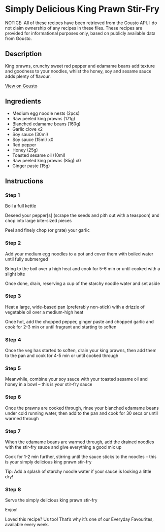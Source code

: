 # Simply Delicious King Prawn Stir-Fry

NOTICE: All of these recipes have been retrieved from the Gousto API. I do not claim ownership of any recipes in these files. These recipes are provided for informational purposes only, based on publicly available data from Gousto.

## Description

King prawns, crunchy sweet red pepper and edamame beans add texture and goodness to your noodles, whilst the honey, soy and sesame sauce adds plenty of flavour. 

[View on Gousto](https://www.gousto.co.uk/recipes/cookbook/veg-packed-king-prawn-stir-fry)

## Ingredients

- Medium egg noodle nests (2pcs)
- Raw peeled king prawns (171g)
- Blanched edamame beans (160g)
- Garlic clove x2
- Soy sauce (30ml)
- Soy sauce (15ml) x0
- Red pepper
- Honey (25g)
- Toasted sesame oil (10ml)
- Raw peeled king prawns (85g) x0
- Ginger paste (15g)

## Instructions


### Step 1

Boil a full kettle

Deseed your pepper[s] (scrape the seeds and pith out with a teaspoon) and chop into large bite-sized pieces

Peel and finely chop (or grate) your garlic


### Step 2

Add your medium egg noodles to a pot and cover them with boiled water until fully submerged

Bring to the boil over a high heat and cook for 5-6 min or until cooked with a slight bite

Once done, drain, reserving a cup of the starchy noodle water and set aside


### Step 3

Heat a large, wide-based pan (preferably non-stick) with a drizzle of vegetable oil over a medium-high heat

Once hot, add the chopped pepper, ginger paste and chopped garlic and cook for 2-3 min or until fragrant and starting to soften


### Step 4

Once the veg has started to soften, drain your king prawns, then add them to the pan and cook for 4-5 min or until cooked through


### Step 5

Meanwhile, combine your soy sauce with your toasted sesame oil and honey in a bowl – this is your stir-fry sauce


### Step 6

Once the prawns are cooked through, rinse your blanched edamame beans under cold running water, then add to the pan and cook for 30 secs or until warmed through


### Step 7

When the edamame beans are warmed through, add the drained noodles with the stir-fry sauce and give everything a good mix up

Cook for 1-2 min further, stirring until the sauce sticks to the noodles – this is your simply delicious king prawn stir-fry

Tip: Add a splash of starchy noodle water if your sauce is looking a little dry!

### Step 8

Serve the simply delicious king prawn stir-fry

Enjoy!

<span class="text-danger">Loved this recipe? Us too! That’s why it’s one of our Everyday Favourites, available every week.</span>


